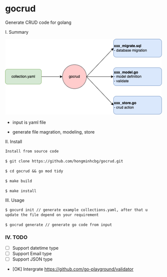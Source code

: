 # gocrud
Generate CRUD code for golang

I. Summary

  ![Alt text](./docs/gocrud.drawio.png?raw=true "Summary")

  - input is yaml file 

  - generate file magration, modeling, store

II. Install 

    Install from source code

    $ git clone https://github.com/hongminhcbg/gocrud.git

    $ cd gocrud && go mod tidy

    $ make build 

    $ make install 

III. Usage

    $ gocurd init // generate example collections.yaml, after that u update the file depend on your requirement

    $ gocrud generate // generate go code from input

### IV. TODO

- [ ] Support datetime type 
- [ ] Support Email type
- [ ] Support JSON type
- [OK] Intergrate https://github.com/go-playground/validator

